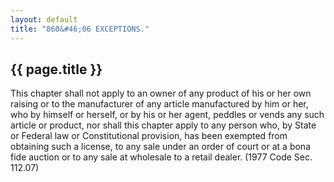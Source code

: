 ```yaml
---
layout: default 
title: "860&#46;06 EXCEPTIONS."
---
```


{{ page.title }}
----------------

This chapter shall not apply to an owner of any product of his or her
own raising or to the manufacturer of any article manufactured by him or
her, who by himself or herself, or by his or her agent, peddles or vends
any such article or product, nor shall this chapter apply to any person
who, by State or Federal law or Constitutional provision, has been
exempted from obtaining such a license, to any sale under an order of
court or at a bona fide auction or to any sale at wholesale to a retail
dealer. (1977 Code Sec. 112.07)

